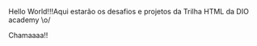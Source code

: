<p> Hello World!!!Aqui estarão os desafios e projetos da Trilha HTML da DIO academy \o/ </p>
Chamaaaa!!
